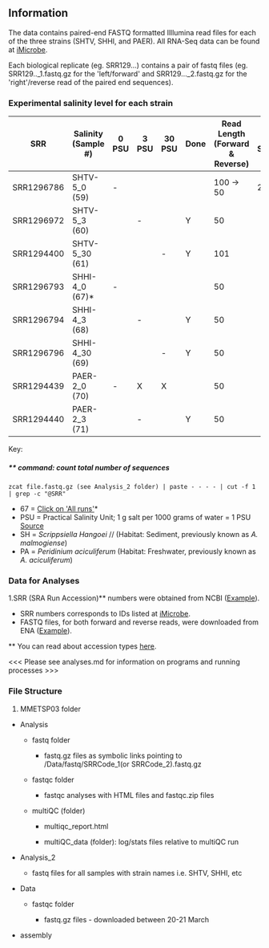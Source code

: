 ## Information

The data contains paired-end FASTQ formatted Illlumina read files for each of the three strains (SHTV, SHHI, and PAER). All RNA-Seq data can be found at [iMicrobe](https://www.imicrobe.us/#/investigators/180). 

Each biological replicate (eg. SRR129...) contains a pair of fastq files (eg. SRR129.._1.fastq.gz for the 'left/forward' and SRR129..._2.fastq.gz for the 'right'/reverse read of the paired end sequences).
 
### Experimental salinity level for each strain

| SRR        | Salinity (Sample #)|  0 PSU | 3 PSU	| 30 PSU	| Done | Read Length (Forward & Reverse)| Number of Sequence** |
|--------    | -------------------|-----   |---	   |---	    | ---  | -----| --- |
| SRR1296786 |  SHTV-5_0 (59) 	     |   	-    |  	    |   	    |   |  100 -> 50 |  27365859 |
| SRR1296972 |  SHTV-5_3 (60) 	     |   	    |  - 	  |   	    | Y    |   50 | |
| SRR1294400 | SHTV-5_30 (61)	       |   	    |   	  |  - 	 | Y       | 101 | |
| SRR1296793 | SHHI-4_0 (67)*       |   -    |  	   |   	  |        |  50 | |
| SRR1296794 | SHHI-4_3 (68)	       |   	    |  -	  |   	  | Y       |  50 | |
| SRR1296796 | SHHI-4_30 (69)	       |    	   |  	   |   -	 | Y       |  50 | |
| SRR1294439 | PAER-2_0 (70)       |    -    |   X   |   X   |         | 50 | |
| SRR1294440 | PAER-2_3 (71)	       |   	    |  -	  |   	  | Y       |   50 | |

Key:

##### ** command: count total number of sequences
```
zcat file.fastq.gz (see Analysis_2 folder) | paste - - - - | cut -f 1 | grep -c "@SRR"
```
+ 67 = [Click on 'All runs'](https://www.ncbi.nlm.nih.gov/sra/?term=SRR1294439)*
+ PSU = Practical Salinity Unit; 1 g salt per 1000 grams of water = 1 PSU [Source](https://podaac.jpl.nasa.gov/SeaSurfaceSalinity)
+ SH = *Scrippsiella Hangoei* //  (Habitat: Sediment, previously known as *A. malmogiense*)
+ PA = *Peridinium aciculiferum* (Habitat: Freshwater, previously known as *A. aciculiferum*)

### Data for Analyses

1.SRR (SRA Run Accession)** numbers were obtained from NCBI ([Example](https://www.ncbi.nlm.nih.gov/sra?LinkName=biosample_sra&from_uid=2740276)).
* SRR numbers corresponds to IDs listed at [iMicrobe](https://www.imicrobe.us/#/investigators/180).
* FASTQ files, for both forward and reverse reads, were downloaded from ENA ([Example](https://www.ebi.ac.uk/ena/data/view/SRR1294400)).

** You can read about accession types [here](https://www.ncbi.nlm.nih.gov/books/NBK56913/#search.what_do_the_different_sra_accessi).

<<< Please see analyses.md for information on programs and running processes >>>

### File Structure

1. MMETSP03 folder

* Analysis

  * fastq folder
  
    * fastq.gz files as symbolic links pointing to /Data/fastq/SRRCode_1(or SRRCode_2).fastq.gz
  
  * fastqc folder
  
    * fastqc analyses with HTML files and fastqc.zip files
  
  * multiQC (folder)
  
    * multiqc_report.html
    
    * multiQC_data (folder): log/stats files relative to multiQC run

* Analysis_2

  * fastq files for all samples with strain names i.e. SHTV, SHHI, etc

* Data

  * fastqc folder
  
    * fastq.gz files - downloaded between 20-21 March
 
 * assembly
